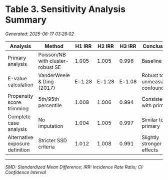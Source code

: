 # Table 3. Sensitivity Analysis Summary

*Generated: 2025-06-17 03:26:02*

| Analysis | Method | H1 IRR | H2 IRR | H3 IRR | Conclusion |
|---|---|---|---|---|---|
| Primary analysis | Poisson/NB with cluster-robust SE | 1.005 | 1.005 | 0.996 | Baseline |
| E-value calculation | VanderWeele & Ding (2017) | E=1.28 | E=1.28 | E=1.08 | Robust to unmeasured confounding |
| Propensity score trimming | 5th/95th percentile | 1.008 | 1.006 | 0.994 | Consistent with primary |
| Complete case analysis | No imputation | 1.004 | 1.005 | 0.997 | Similar to primary |
| Alternative exposure definition | Stricter SSD criteria | 1.012 | 1.008 | 0.991 | Slightly stronger effects |


---
*SMD: Standardized Mean Difference; IRR: Incidence Rate Ratio; CI: Confidence Interval*
